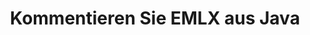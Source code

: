 ---
############################# Static ############################
layout: "auto-gen-annotation"

############################# Head ############################
head_title: "Java EMLX Annotation API Annotieren in C#"
head_description: "Java-API zum Erstellen und Kommentieren beliebter Anmerkungstypen aus EMLX, Bildern, Zeichnungen und Dokumentdateiformaten."

############################# Header ############################
title: "Kommentieren Sie EMLX aus Java"
description: ""
bg_image: "https://cms.admin.containerize.com/templates/aspose/App_Themes/V3/images/bg/header1.png"
bg_overlay: false
button:
    enable: true
    icon: "fas fa-arrow-down"
    label: "Download kostenlose Testversion"
    link: "https://downloads.groupdocs.com/annotation/java"

############################# About ############################
about:
    enable: true
    title: "Über GroupDocs.Annotation für Java API"
    content: |
        GroupDocs.Annotation for Java API ist eine Bibliothek, mit der Sie Anmerkungen zu PDF-, Word- und anderen Dokumenten auf Mac, Windows oder Ubuntu hinzufügen können. [GroupDocs.Annotation for Java](/annotation/java) ist eine native Java-API zum Verwalten von Anmerkungen mit umfassender Unterstützung für das Erstellen, Hinzufügen, Bearbeiten, Löschen, Extrahieren und Exportieren von Anmerkungen aus Bildern und verschiedenen anderen Dokumenten. Die vollständige Liste der unterstützten Dokumentformate finden Sie auf dieser [Seite](https://docs.groupdocs.com/annotation/java/supported-document-formats/).
        Mit dieser Bibliothek können Sie nicht nur mit EMLX-Dokumenten arbeiten, sondern auch mit vielen anderen Dokumenttypen wie Word, Excel, PowerPoint, Outlook-E-Mails, Visio, Adobe, OpenDocument, OpenOffice, Photoshop, AutoCad und vielen anderen.
        Mit der GroupDocs.Annotation für Java-API können Sie neue Notizen erstellen und hinzufügen, Anmerkungen bearbeiten, Kommentare und Anmerkungen extrahieren und sie aus Dokumenten entfernen. Die Bibliothek unterstützt 13 verschiedene Anmerkungstypen, darunter Text, Polylinie, Fläche, Unterstreichung, Punkt, Wasserzeichen, Pfeil, Ellipse, Textersetzung, Abstand, Textfeld, Ressourcenschwärzung in PDF, HTML, Microsoft Word-Dokumenten, Tabellenkalkulationen, Diagrammen, Präsentationen, Zeichnungen, Bilder und viele andere Dateiformate.
        Das Beispiel (siehe unten) zeigt die Arbeit mit dem Dokument EMLX. In diesem Beispiel können Sie die Hauptschritte für die Arbeit mit GroupDocs.Annotation sehen: Richten Sie eine Lizenz ein, öffnen Sie ein Dokument, mit dem Sie arbeiten möchten, und erstellen Sie ein Annotation, Hinzufügen von Datenobjekten zum Festlegen von Annotationseigenschaften gemäß Ihren Anforderungen und Speichern des Ergebnisses am erforderlichen Ort. Außerdem können Sie einen detaillierteren Blick auf die unterstützten Funktionen auf unserer [Github-Seite](https://github.com/groupdocs-annotation/GroupDocs.Annotation-for-Java) oder in unserer Produkt-[Dokumentation](https://docs.groupdocs.com/annotation/java/getting-started/).

############################# Steps ############################
howTo_Add:
steps_Add:
    enable: true
    title_left: "Schritte zum Hinzufügen von Anmerkungen zu EMLX in Java"
    content_left: |
        [GroupDocs.Annotation](/annotation/java/) erleichtert Java-Entwicklern das Hinzufügen verschiedener Annotationstypen zu EMLX-Dateien in jeder Java-basierten Anwendung durch die Implementierung einiger einfacher Schritte.
        *   Erstellen Sie Antwortobjekte mit Kommentar und Datum.
        *   Erstellen Sie ein AreaAnnotation-Objekt, legen Sie Bereichsoptionen fest und fügen Sie Antworten hinzu.
        *   Erstellen Sie ein Annotator-Objekt und fügen Sie eine Bereichsanmerkung hinzu.
        *   Ausgabedatei speichern.
    title_right: "System Anforderungen"
    content_right: |
        GroupDocs.Annotation für Java-APIs werden auf allen wichtigen Plattformen und Betriebssystemen unterstützt. Bevor Sie den folgenden Code ausführen, stellen Sie bitte sicher, dass die folgenden Voraussetzungen auf Ihrem System installiert sind.
        *   Betriebssysteme: Microsoft Windows, Linux, MacOS
        *   Entwicklungsumgebung: NetBeans, Intellij IDEA, Eclipse usw
        *   Java-Laufzeitumgebung: Java 7 (1.7) und höher
        *   Holen Sie sich die neueste Version von GroupDocs.Annotation für Java aus dem [GroupDocs Artifact Repository](https://repository.groupdocs.com/webapp/#/artifacts/browse/tree/General/repo/com/groupdocs/groupdocs-annotation)

############################# Preview ############################
preview_Add:
    enable: true
    title: Anmerkungsvorschau und Codebeispiel
    content: |
        ![Annotation preview image](https://docs.groupdocs.com/annotation/java/images/add-area-annotation.png)
    code: |
        ```java
        // Create an instance of Reply class and add comments
        Reply firstReply = new Reply();
        firstReply.setComment("First comment");
        firstReply.setRepliedOn(Calendar.getInstance().getTime());
        
        Reply secondReply = new Reply();
        secondReply.setComment("Second comment");
        secondReply.setRepliedOn(Calendar.getInstance().getTime());
        
        List<Reply> replies = new ArrayList<Reply>();
        replies.add(firstReply);
        replies.add(secondReply);
        
        // Create an instance of AreaAnnotation class and set options
        AreaAnnotation area = new AreaAnnotation();
        area.setBackgroundColor(65535);
        area.setBox(new Rectangle(100, 100, 100, 100));
        area.setCreatedOn(Calendar.getInstance().getTime());
        area.setMessage("This is area annotation");
        area.setOpacity(0.7);
        area.setPageNumber(0);
        area.setPenColor(65535);
        area.setPenStyle(PenStyle.Dot);
        area.setPenWidth((byte) 3);
        area.setReplies(replies);
        
        // Create an instance of Annotator class
        Annotator annotator = new Annotator("input.bmp");
        
        // Add annotation
        annotator.add(area);
        
        // Save to file
        annotator.save("output.bmp");
        annotator.dispose();
        ```

############################# Steps ############################
howTo_Remove:
steps_Remove:
    enable: true
    title_left: "Schritte zum Entfernen von Anmerkungen aus EMLX in Java"
    content_left: |
        [GroupDocs.Annotation](/annotation/java/) erleichtert Java-Entwicklern das Entfernen von Anmerkungsdetails aus EMLX-Dateien in jeder Java-basierten Anwendung durch die Implementierung einiger einfacher Schritte.
        *   Erstellen Sie Antwortobjekte mit Kommentar und Datum.
        *   Instanziieren Sie das SaveOptions-Objekt und legen Sie AnnotationTypes = AnnotationType.None fest.
        *   Rufen Sie die Speichermethode mit dem resultierenden Dokumentpfad oder -stream und dem SaveOptions-Objekt auf.

############################# Preview ############################
preview_Remove:
    enable: true
    code: |
        ```java
        // Create an instance of Annotator class 
        Annotator annotator = new Annotator("C://input.bmp");

        // Remove annotation by set type None 
        SaveOptions saveOptions = new SaveOptions();
        saveOptions.setAnnotationTypes(AnnotationType.None);

        // Save annotation to output file
        annotator.save("C://output.bmp", saveOptions);
        annotator.dispose();
        ```

############################# Steps ############################
howTo_Edit:
steps_Edit:
    enable: true
    title_left: "Schritte zum Bearbeiten von Anmerkungen aus EMLX in Java"
    content_left: |
        [GroupDocs.Annotation](/annotation/java/) erleichtert Java-Entwicklern das Aktualisieren verschiedener Annotationseigenschaften aus EMLX-Dateien in jeder Java-basierten Anwendung durch die Implementierung einiger einfacher Schritte.
        *   Instanziieren Sie das Annotator-Objekt mit dem Pfad oder Stream des Eingabedokuments mit instanziierten LoadOptions mit ImportAnnotations = true.
        *   Erstellen Sie eine AnnotationBase-Implementierung und legen Sie die ID der vorhandenen Anmerkung fest (wenn die Anmerkung mit dieser ID nicht gefunden wird, wird nichts geändert) oder die Pfadliste der Anmerkungen (alle vorhandenen Anmerkungen werden entfernt).
        *   Rufen Sie die Update-Methode des Annotator-Objekts mit übergebenen Annotationen auf.
        *   Rufen Sie die Speichermethode mit dem resultierenden Dokumentpfad oder -stream und dem SaveOptions-Objekt auf.

############################# Preview ############################
preview_Edit:
    enable: true
    code: |
        ```java
        String outputPath = "UpdateAnnotation.bmp";

        // Create an instance of Annotator class
        Annotator annotator = new Annotator("input.bmp");
        
        // Create an instance of Reply class for first example and add comments
        Reply reply1 = new Reply();
        reply1.setComment("Original first comment");
        reply1.setRepliedOn(Calendar.getInstance().getTime());
        
        Reply reply2 = new Reply();
        reply2.setComment("Original second comment");
        reply2.setRepliedOn(Calendar.getInstance().getTime());
        
        java.util.List replies = new ArrayList();
        replies.add(reply1);
        replies.add(reply2);
        
        // Create an instance of AreaAnnotation class and set options
        AreaAnnotation original = new AreaAnnotation();
        original.setId(1);
        original.setBackgroundColor(65535);
        original.setBox(new Rectangle(100, 100, 100, 100));
        original.setCreatedOn(Calendar.getInstance().getTime());
        original.setMessage("This is original annotation");
        original.setReplies(replies);
        
        // Add original annotation
        annotator.add(original);
        annotator.save(outputPath);
        annotator.dispose();
        
        LoadOptions loadOptions = new LoadOptions();
        
        // Open annotated document
        Annotator annotator1 = new Annotator(outputPath, loadOptions);
        
        // Create an instance of Reply class for update first example
        Reply reply3 = new Reply();
        reply3.setComment("Updated first comment");
        reply3.setRepliedOn(Calendar.getInstance().getTime());
        
        Reply reply4 = new Reply();
        reply4.setComment("Updated second comment");
        reply4.setRepliedOn(Calendar.getInstance().getTime());
        
        java.util.List replies1 = new ArrayList();
        replies1.add(reply3);
        replies1.add(reply4);

        // Suggest we want change some properties of existed annotation
        AreaAnnotation updated = new AreaAnnotation();
        updated.setId(1);
        updated.setBackgroundColor(255);
        updated.setBox(new Rectangle(0, 0, 50, 200));
        updated.setCreatedOn(Calendar.getInstance().getTime());
        updated.setMessage("This is updated annotation");
        updated.setReplies(replies1);
        
        // Update and save annotation
        annotator1.update(updated);
        annotator1.save(outputPath);
        annotator1.dispose();
        ```

############################# Steps ############################
howTo_Extract:
steps_Extract:
    enable: true
    title_left: "Schritte zum Extrahieren von Anmerkungen aus EMLX in Java"
    content_left: |
        [GroupDocs.Annotation](/annotation/java/) macht es Java-Entwicklern durch die Implementierung einiger einfacher Schritte leicht, Dokumente mit Anmerkungen zu versehen und Anmerkungsinformationen aus EMLX-Dateien in jeder Java-basierten Anwendung zu extrahieren.
        *   Erstellen Sie Antwortobjekte mit Kommentar und Datum.
        *   Instanziieren Sie das LoadOptions-Objekt und rufen Sie SetImportAnnotations mit dem Argument true auf.
        *   Definieren Sie eine Variable vom Typ List.
        *   Rufen Sie die get-Methode auf und geben Sie das Ergebnis an die obige Variable zurück.

############################# Preview ############################
preview_Extract:
    enable: true
    code: |
        ```java
        // For using this example input file ("annotated.bmp") must be with annotations
        LoadOptions loadOptions = new LoadOptions();
        
        // Create an instance of Annotator class and get annotations
        final Annotator annotator = new Annotator("annotated.bmp", loadOptions);
        List annotations = annotator.get();
        ```

############################# Demos ############################
demos:
    enable: true
    title: "Live-Demos zum Hinzufügen, Entfernen, Bearbeiten und Extrahieren von Anmerkungen zu Dokumenten und Bildern"
    content: |
        Fügen Sie jetzt Anmerkungen zur Datei EMLX hinzu, entfernen Sie sie, bearbeiten Sie sie und extrahieren Sie sie, indem Sie die Website [GroupDocs.Annotation Live Demos](https://products.groupdocs.app/annotation/family) besuchen. Die Live-Demo bietet folgende Vorteile

############################# About Formats ############################
about_formats:
    enable: true
    format:
        # format loop
        - icon: "far fa-file-emlx"
          title: "Informationen zum Dateiformat EMLX"
          content: |
            Das EMLX-Dateiformat wird von Apple implementiert und entwickelt. Die Apple Mail-Anwendung verwendet das EMLX-Dateiformat zum Exportieren der E-Mails. Es gibt auch andere Anwendungen, die die EMLX-Dateien öffnen und in andere Dateiformate konvertieren können.

          link: "https://docs.fileformat.com/image/emlx/"

############################# More Formats ############################
more_formats:
    enable: true
    title: "Arbeiten mit anderen gängigen Dokumentformaten"
    content: |
        Aktualisieren Sie die Anmerkungseigenschaften einiger gängiger Dateiformate wie unten angegeben.
    format:
        # format loop
        - name: "Annotate PDF document"
          link: "https://products.groupdocs.com/annotation/java/pdf/"
          description: "Adobe Portable Document Format"

        # format loop
        - name: "Annotate DOC document"
          link: "https://products.groupdocs.com/annotation/java/doc/"
          description: "Microsoft Word Document"

        # format loop
        - name: "Annotate DOCM document"
          link: "https://products.groupdocs.com/annotation/java/docm/"
          description: "Microsoft Word Macro-Enabled Document"

        # format loop
        - name: "Annotate DOCX document"
          link: "https://products.groupdocs.com/annotation/java/docx/"
          description: "Microsoft Word Open XML Document"

        # format loop
        - name: "Annotate DOT document"
          link: "https://products.groupdocs.com/annotation/java/dot/"
          description: "Microsoft Word Document Template"

        # format loop
        - name: "Annotate DOTX document"
          link: "https://products.groupdocs.com/annotation/java/dotx/"
          description: "Word Open XML Document Template"

        # format loop
        - name: "Annotate RTF document"
          link: "https://products.groupdocs.com/annotation/java/rtf/"
          description: "Rich Text Document"

        # format loop
        - name: "Annotate ODT document"
          link: "https://products.groupdocs.com/annotation/java/odt/"
          description: "Open Document Text"

        # format loop
        - name: "Annotate XLS document"
          link: "https://products.groupdocs.com/annotation/java/xls/"
          description: "Microsoft Excel Binary File Format"

        # format loop
        - name: "Annotate XLSX document"
          link: "https://products.groupdocs.com/annotation/java/xlsx/"
          description: "Microsoft Excel Open XML Spreadsheet"

        # format loop
        - name: "Annotate XLSM document"
          link: "https://products.groupdocs.com/annotation/java/xlsm/"
          description: "Microsoft Excel Macro-Enabled Spreadsheet"

        # format loop
        - name: "Annotate XLSB document"
          link: "https://products.groupdocs.com/annotation/java/xlsb/"
          description: "Microsoft Excel Binary Worksheet"

        # format loop
        - name: "Annotate ODS document"
          link: "https://products.groupdocs.com/annotation/java/ods/"
          description: "Open Document Spreadsheet"

        # format loop
        - name: "Annotate PPT document"
          link: "https://products.groupdocs.com/annotation/java/ppt/"
          description: "PowerPoint Presentation"

        # format loop
        - name: "Annotate PPTX document"
          link: "https://products.groupdocs.com/annotation/java/pptx/"
          description: "PowerPoint Open XML Presentation"

        # format loop
        - name: "Annotate PPSX document"
          link: "https://products.groupdocs.com/annotation/java/ppsx/"
          description: "PowerPoint Open XML Slide Show"

        # format loop
        - name: "Annotate POTM document"
          link: "https://products.groupdocs.com/annotation/java/potm/"
          description: "Microsoft PowerPoint Template"

        # format loop
        - name: "Annotate PPTM document"
          link: "https://products.groupdocs.com/annotation/java/pptm/"
          description: "Microsoft PowerPoint Presentation"

        # format loop
        - name: "Annotate PPS document"
          link: "https://products.groupdocs.com/annotation/java/pps/"
          description: "Microsoft PowerPoint 97-2003 Slide Show"

        # format loop
        - name: "Annotate ODP document"
          link: "https://products.groupdocs.com/annotation/java/odp/"
          description: "OpenDocument Presentation"

        # format loop
        - name: "Annotate HTML document"
          link: "https://products.groupdocs.com/annotation/java/html/"
          description: "HyperText Markup Language"

        # format loop
        - name: "Annotate TIFF document"
          link: "https://products.groupdocs.com/annotation/java/tiff/"
          description: "Tagged Image File Format"

        # format loop
        - name: "Annotate JPEG document"
          link: "https://products.groupdocs.com/annotation/java/jpeg/"
          description: "JPEG Image"

        # format loop
        - name: "Annotate PNG document"
          link: "https://products.groupdocs.com/annotation/java/png/"
          description: "Portable Network Graphic"

        # format loop
        - name: "Annotate EML document"
          link: "https://products.groupdocs.com/annotation/java/eml/"
          description: "E-mail Message"

        # format loop
        - name: "Annotate MSG document"
          link: "https://products.groupdocs.com/annotation/java/msg/"
          description: "Microsoft Outlook E-mail Message"

        # format loop
        - name: "Annotate VSD document"
          link: "https://products.groupdocs.com/annotation/java/vsd/"
          description: "Microsoft Visio 2003-2010 Drawing"

        # format loop
        - name: "Annotate VSDX document"
          link: "https://products.groupdocs.com/annotation/java/vsdx/"
          description: "Microsoft Visio Drawing"

        # format loop
        - name: "Annotate VSS document"
          link: "https://products.groupdocs.com/annotation/java/vss/"
          description: "Microsoft Visio 2003-2010 Stencil"

        # format loop
        - name: "Annotate VST document"
          link: "https://products.groupdocs.com/annotation/java/vst/"
          description: "Microsoft Visio 2013 Stencil"

        # format loop
        - name: "Annotate DWG document"
          link: "https://products.groupdocs.com/annotation/java/dwg/"
          description: "Autodesk Design Data Formats"

        # format loop
        - name: "Annotate DXF document"
          link: "https://products.groupdocs.com/annotation/java/dxf/"
          description: "AutoCAD Drawing Interchange"

        # format loop
        - name: "Annotate DCM document"
          link: "https://products.groupdocs.com/annotation/java/dcm/"
          description: "Digital Imaging and Communications in Medicine"

        # format loop
        - name: "Annotate WMF document"
          link: "https://products.groupdocs.com/annotation/java/wmf/"
          description: "Windows Metafile"

        # format loop
        - name: "Annotate EMF document"
          link: "https://products.groupdocs.com/annotation/java/emf/"
          description: "Enhanced Metafile Format"


############################# Back to top ###############################
back_to_top:
    enable: true
---
